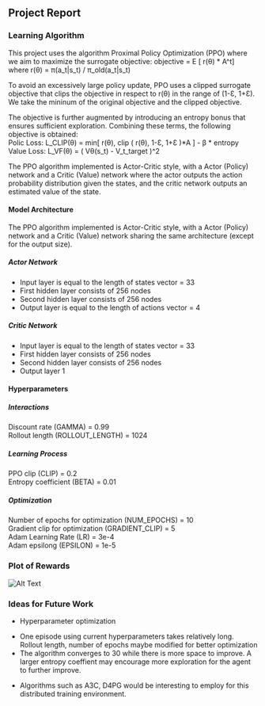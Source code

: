 ## Project Report
### Learning Algorithm
This project uses the algorithm Proximal Policy Optimization (PPO) where we aim to maximize the surrogate objective:
objective = E [ r(θ) * A^t]<br> 
    where r(θ) =  π(a_t|s_t) / π_old(a_t|s_t)<br> 

To avoid an excessively large policy update, PPO uses a clipped surrogate objective that clips the objective in respect to r(θ) in the range of (1-Ɛ, 1+Ɛ). We take the mininum of the original objective and the clipped objective. 

The objective is further augmented by introducing an entropy bonus that ensures sufficient exploration. Combining these terms, the following objective is obtained:<br> 
Polic Loss: L_CLIP(θ) = min[ r(θ), clip ( r(θ), 1-Ɛ, 1+Ɛ )*A ] - β * entropy<br> 
Value Loss: L_VF(θ) = ( Vθ(s_t) - V_t_target )^2<br> 

The PPO algorithm implemented is Actor-Critic style, with a Actor (Policy) network and a Critic (Value) network where the actor outputs the action probability distribution given the states, and the critic network outputs an estimated value of the state.

#### Model Architecture
The PPO algorithm implemented is Actor-Critic style, with a Actor (Policy) network and a Critic (Value) network sharing the same architecture (except for the output size). <br> 
##### Actor Network <br> 
* Input layer is equal to the length of states vector = 33<br> 
* First hidden layer consists of 256 nodes<br> 
* Second hidden layer consists of 256 nodes<br> 
* Output layer is equal to the length of actions vector = 4<br> 

##### Critic Network <br> 
* Input layer is equal to the length of states vector = 33
* First hidden layer consists of 256 nodes
* Second hidden layer consists of 256 nodes
* Output layer 1


#### Hyperparameters
##### Interactions
Discount rate (GAMMA) = 0.99<br> 
Rollout length (ROLLOUT_LENGTH) = 1024<br> 

##### Learning Process
PPO clip (CLIP) = 0.2<br> 
Entropy coefficient (BETA) = 0.01<br> 

##### Optimization
Number of epochs for optimization (NUM_EPOCHS) = 10<br> 
Gradient clip for optimization (GRADIENT_CLIP) = 5<br> 
Adam Learning Rate (LR) = 3e-4<br> 
Adam epsilong (EPSILON) = 1e-5<br> 


### Plot of Rewards

![Alt Text](https://github.com/bonniesjli/PPO_Reacher_UnityML/blob/master/asset/PPO.png)

### Ideas for Future Work
* Hyperparameter optimization
- One episode using current hyperparameters takes relatively long. Rollout length, number of epochs maybe modified for better optimization
- The algorithm converges to 30 while there is more space to improve. A larger entropy coeffient may encourage more exploration for the agent to further improve. 
* Algorithms such as A3C, D4PG would be interesting to employ for this distributed training environment. 

